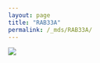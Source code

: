 ```yaml
---
layout: page
title: "RAB33A"
permalink: /_mds/RAB33A/
---
```


![](../../algns0/5HSAA087442_aln_report.png?raw=true)